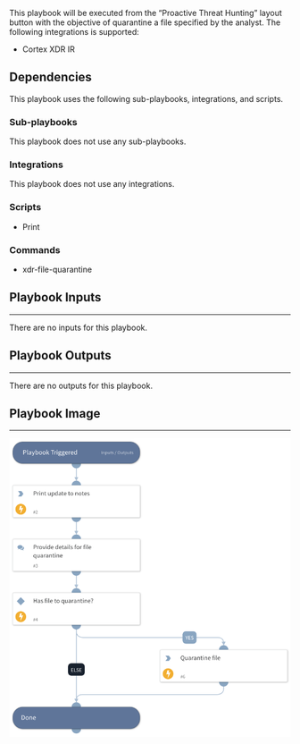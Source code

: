 This playbook will be executed from the “Proactive Threat Hunting” layout button with the objective of quarantine a file specified by the analyst. The following integrations is supported:
- Cortex XDR IR

## Dependencies

This playbook uses the following sub-playbooks, integrations, and scripts.

### Sub-playbooks

This playbook does not use any sub-playbooks.

### Integrations

This playbook does not use any integrations.

### Scripts

* Print

### Commands

* xdr-file-quarantine

## Playbook Inputs

---
There are no inputs for this playbook.

## Playbook Outputs

---
There are no outputs for this playbook.

## Playbook Image

---

![Proactive Threat Hunting - Quarantine File](../doc_files/Proactive_Threat_Hunting_-_Quarantine_File.png)
